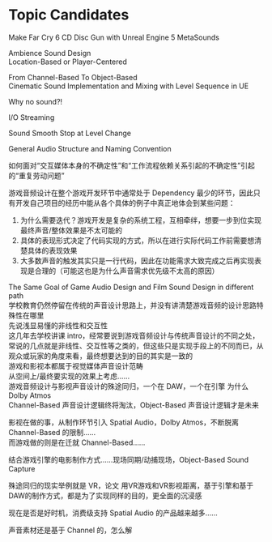 # Topic Candidates

Make Far Cry 6 CD Disc Gun with Unreal Engine 5 MetaSounds

Ambience Sound Design  
Location-Based or Player-Centered

From Channel-Based To Object-Based  
Cinematic Sound Implementation and Mixing with Level Sequence in UE

Why no sound?!

I/O Streaming

Sound Smooth Stop at Level Change

General Audio Structure and Naming Convention


如何面对“交互媒体本身的不确定性”和“工作流程依赖关系引起的不确定性”引起的“重复劳动问题”

游戏音频设计在整个游戏开发环节中通常处于 Dependency 最少的环节，因此只有开发自己项目的经历中能从各个具体的例子中真正地体会到某些问题：
1. 为什么需要迭代？游戏开发是复杂的系统工程，互相牵绊，想要一步到位实现最终声音/整体效果是不太可能的
2. 具体的表现形式决定了代码实现的方式，所以在进行实际代码工作前需要想清楚具体的表现效果
3. 大多数声音的触发其实只是一行代码，因此在功能需求大致完成之后再实现表现是合理的（可能这也是为什么声音需求优先级不太高的原因）

The Same Goal of Game Audio Design and Film Sound Design in different path  
学校教育仍然停留在传统的声音设计思路上，并没有讲清楚游戏音频的设计思路特殊性在哪里  
先说浅显易懂的非线性和交互性  
这几年去学校讲课 intro，经常要说到游戏音频设计与传统声音设计的不同之处，常说的几点就是非线性、交互性等之类的，但这些只是实现手段上的不同而已，从观众或玩家的角度来看，最终想要达到的目的其实是一致的  
游戏和影视本都属于视觉媒体声音设计范畴  
从空间上/最终要实现的效果上考虑……  
游戏音频设计与影视声音设计的殊途同归，一个在 DAW，一个在引擎
为什么 Dolby Atmos  
Channel-Based 声音设计逻辑终将淘汰，Object-Based 声音设计逻辑才是未来  

影视在做的事，从制作环节引入 Spatial Audio，Dolby Atmos，不断脱离 Channel-Based 的限制……  
而游戏做的则是在迁就 Channel-Based……

结合游戏引擎的电影制作方式……现场同期/动捕现场，Object-Based Sound Capture

殊途同归的现实举例就是 VR，论文
用VR游戏和VR影视距离，基于引擎和基于DAW的制作方式，都是为了实现同样的目的，更全面的沉浸感

现在是否是好时机，消费级支持 Spatial Audio 的产品越来越多……

声音素材还是基于 Channel 的，怎么解